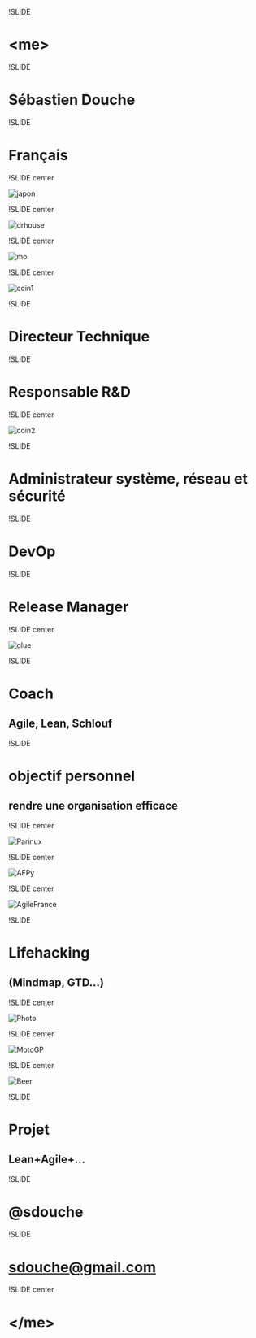 !SLIDE

# &lt;me&gt;

!SLIDE

# Sébastien Douche

!SLIDE

# Français

!SLIDE center

![japon](japon.jpg)

!SLIDE center

![drhouse](drhouse.jpg)

!SLIDE center

![moi](moi-chapeau.jpg)

!SLIDE center

![coin1](coin1.png)

!SLIDE

# Directeur Technique

!SLIDE

# Responsable R&D

!SLIDE center

![coin2](coin2.png)

!SLIDE

# Administrateur système, réseau et sécurité

!SLIDE

# DevOp

!SLIDE

# Release Manager

!SLIDE center

![glue](glue.jpg)

!SLIDE 

# Coach
## Agile, Lean, Schlouf

!SLIDE

# objectif personnel #
## rendre une organisation efficace ##

!SLIDE center

![Parinux](parinux.jpg)

!SLIDE center

![AFPy](afpy.png)

!SLIDE center

![AgileFrance](agilefrance.png)

!SLIDE

# Lifehacking
## (Mindmap, GTD...)

!SLIDE center

![Photo](photo2.jpg)

!SLIDE center

![MotoGP](motogp2.jpg)

!SLIDE center

![Beer](beer2.jpg)

!SLIDE

# Projet
## Lean+Agile+...


!SLIDE

# @sdouche

!SLIDE 

# sdouche@gmail.com

!SLIDE center

# &lt;/me&gt;
